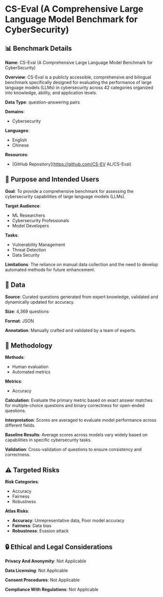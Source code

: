 # CS-Eval (A Comprehensive Large Language Model Benchmark for CyberSecurity)

## 📊 Benchmark Details

**Name**: CS-Eval (A Comprehensive Large Language Model Benchmark for CyberSecurity)

**Overview**: CS-Eval is a publicly accessible, comprehensive and bilingual benchmark specifically designed for evaluating the performance of large language models (LLMs) in cybersecurity across 42 categories organized into knowledge, ability, and application levels.

**Data Type**: question-answering pairs

**Domains**:
- Cybersecurity

**Languages**:
- English
- Chinese

**Resources**:
- [GitHub Repository](https://github.com/CS-EV AL/CS-Eval)

## 🎯 Purpose and Intended Users

**Goal**: To provide a comprehensive benchmark for assessing the cybersecurity capabilities of large language models (LLMs).

**Target Audience**:
- ML Researchers
- Cybersecurity Professionals
- Model Developers

**Tasks**:
- Vulnerability Management
- Threat Detection
- Data Security

**Limitations**: The reliance on manual data collection and the need to develop automated methods for future enhancement.

## 💾 Data

**Source**: Curated questions generated from expert knowledge, validated and dynamically updated for accuracy.

**Size**: 4,369 questions

**Format**: JSON

**Annotation**: Manually crafted and validated by a team of experts.

## 🔬 Methodology

**Methods**:
- Human evaluation
- Automated metrics

**Metrics**:
- Accuracy

**Calculation**: Evaluate the primary metric based on exact answer matches for multiple-choice questions and binary correctness for open-ended questions.

**Interpretation**: Scores are averaged to evaluate model performance across different fields.

**Baseline Results**: Average scores across models vary widely based on capabilities in specific cybersecurity tasks.

**Validation**: Cross-validation of questions to ensure consistency and correctness.

## ⚠️ Targeted Risks

**Risk Categories**:
- Accuracy
- Fairness
- Robustness

**Atlas Risks**:
- **Accuracy**: Unrepresentative data, Poor model accuracy
- **Fairness**: Data bias
- **Robustness**: Evasion attack

## 🔒 Ethical and Legal Considerations

**Privacy And Anonymity**: Not Applicable

**Data Licensing**: Not Applicable

**Consent Procedures**: Not Applicable

**Compliance With Regulations**: Not Applicable
